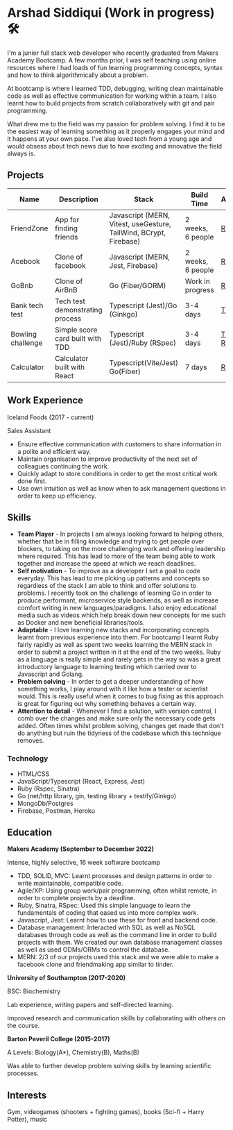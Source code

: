 # Arshad Siddiqui (Work in progress) 🛠

I'm a junior full stack web developer who recently graduated from Makers Academy Bootcamp. A few months prior, I was self teaching using online resources where I had loads of fun learning programming concepts, syntax and how to think algorithmically about a problem.

At bootcamp is where I learned TDD, debugging, writing clean maintainable code as well as effective communication for working within a team. I also learnt how to build projects from scratch collaboratively with git and pair programming.

What drew me to the field was my passion for problem solving. I find it to be the easiest way of learning something as it properly engages your mind and it happens at your own pace. I've also loved tech from a young age and would obsess about tech news due to how exciting and innovative the field always is.

## Projects

Name | Description | Stack | Build Time | Access
-----|-------------|-------|------------|--------
FriendZone | App for finding friends | Javascript (MERN, Vitest, useGesture, TailWind, BCrypt, Firebase) | 2 weeks, 6 people | [Repo](https://github.com/Dmum303/MERNsters-inc)
Acebook | Clone of facebook | Javascript (MERN, Jest, Firebase) | 2 weeks, 6 people | [Repo](https://github.com/Dmum303/acebook-team-bikini-bottom)
GoBnb | Clone of AirBnB | Go (Fiber/GORM) | Work in progress | [Repo](https://github.com/Arshad-Siddiqui/go-bnb)
Bank tech test | Tech test demonstrating process | Typescript (Jest)/Go (Ginkgo) | 3-4 days | [TS](https://github.com/Arshad-Siddiqui/bank-tech-test) [Go](https://github.com/Arshad-Siddiqui/go-bank-tech-test)
Bowling challenge | Simple score card built with TDD | Typescript (Jest)/Ruby (RSpec) | 3-4 days | [TS](https://github.com/Arshad-Siddiqui/bowling-challenge) [Ruby](https://github.com/Arshad-Siddiqui/bowling-challenge)
Calculator | Calculator built with React | Typescript(Vite/Jest) Go(Fiber) | 7 days | [Repo](https://github.com/Arshad-Siddiqui/calculator)

## Work Experience
Iceland Foods (2017 - current)

Sales Assistant

- Ensure effective communication with customers to share information in a polite and efficient way.
- Maintain organisation to improve productivity of the next set of colleagues continuing the work.
- Quickly adapt to store conditions in order to get the most critical work done first.
- Use own intuition as well as know when to ask management questions in order to keep up efficiency.

## Skills

- **Team Player** - In projects I am always looking forward to helping others, whether that be in filling knowledge and trying to get people over blockers, to taking on the more challenging work and offering leadership where required. This has lead to more of the team being able to work together and increase the speed at which we reach deadlines.
- **Self motivation** - To improve as a developer I set a goal to code everyday. This has lead to me picking up patterns and concepts so regardless of the stack I am able to think and offer solutions to problems. I recently took on the challenge of learning Go in order to produce performant, microservice style backends, as well as increase comfort writing in new languages/paradigms. I also enjoy educational media such as videos which help break down new concepts for me such as Docker and new beneficial libraries/tools.
- **Adaptable** - I love learning new stacks and incorporating concepts learnt from previous experience into them. For bootcamp I learnt Ruby fairly rapidly as well as spent two weeks learning the MERN stack in order to submit a project written in it at the end of the two weeks. Ruby as a language is really simple and rarely gets in the way so was a great introductory language to learning testing which carried over to Javascript and Golang.
- **Problem solving** - In order to get a deeper understanding of how something works, I play around with it like how a tester or scientist would. This is really useful when it comes to bug fixing as this approach is great for figuring out why something behaves a certain way. 
- **Attention to detail** - Whenever I find a solution, with version control, I comb over the changes and make sure only the necessary code gets added. Often times whilst problem solving, changes get made that don't do anything but ruin the tidyness of the codebase which this technique removes.

### Technology
- HTML/CSS
- JavaScript/Typescript (React, Express, Jest)
- Ruby (Rspec, Sinatra)
- Go (net/http library, gin, testing library + testify/Ginkgo)
- MongoDb/Postgres
- Firebase, Postman, Heroku

## Education

**Makers Academy (September to December 2022)**

Intense, highly selective, 16 week software bootcamp

- TDD, SOLID, MVC: Learnt processes and design patterns in order to write maintainable, compatible code.
- Agile/XP: Using group work/pair programming, often whilst remote, in order to complete projects by a deadline.
- Ruby, Sinatra, RSpec: Used this simple language to learn the fundamentals of coding that eased us into more complex work.
- Javascript, Jest: Learnt how to use these for front and backend code.
- Database management: Interacted with SQL as well as NoSQL databases through code as well as the command line in order to build projects with them. We created our own database management classes as well as used ODMs/ORMs to control the database.
- MERN: 2/3 of our projects used this stack and we were able to make a facebook clone and friendmaking app similar to tinder.

**University of Southampton (2017-2020)**

BSC: Biochemistry

Lab experience, writing papers and self-directed learning.

Improved research and communication skills by collaborating with others on the course.

**Barton Peveril College (2015-2017)**

A Levels: Biology(A*), Chemistry(B), Maths(B)

Was able to further develop problem solving skills by learning scientific processes.

## Interests

Gym, videogames (shooters + fighting games), books (Sci-fi + Harry Potter), music
